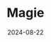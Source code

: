 ---  
layout: startup_page  
title: "Magie"  
id: "magie.com.br"  
permalink: "/magiemagie.com.br08222024/"  
website: "https://www.magie.com.br/"  
funding_round: "Seed"  
funding_amount: "$4M"  
investors: "Lux Capital"  
about: "Magie is an AI-powered financial assistant that allows users to send money and pay bills through WhatsApp. It aims to be a more full-fledged financial assistant, helping users make financial decisions and offering a more egalitarian approach than bank-provided tools. The startup has already acquired over 12,000 users since its launch."  
markets: "Fintech, AI, Financial Software"  
hq: "São Paulo, São Paulo, Brazil"  
founded_year: "2024"  
linkedin: "https://www.linkedin.com/company/magiebr/"  
twitter: ""  
instagram: ""  
facebook: ""  
crunchbase: "https://www.crunchbase.com/organization/magie"  
pitchbook: "https://pitchbook.com/profiles/company/597022-30"  

date_display: "22-Aug-2024"  
date: "2024-08-22"

# SEO Optimization  
meta_title: "Magie - Seed Funding ($4M)"  
meta_description: "Magie, Magie is an AI-powered financial assistant that allows users to send money and pay bills through WhatsApp. It aims to be a more full-fledged financial..."  
meta_keywords: "Magie, Fintech, AI, Financial Software, Seed funding"  
canonical_url: "https://startup.projectstartups.com/magiemagie.com.br08222024/"  
---